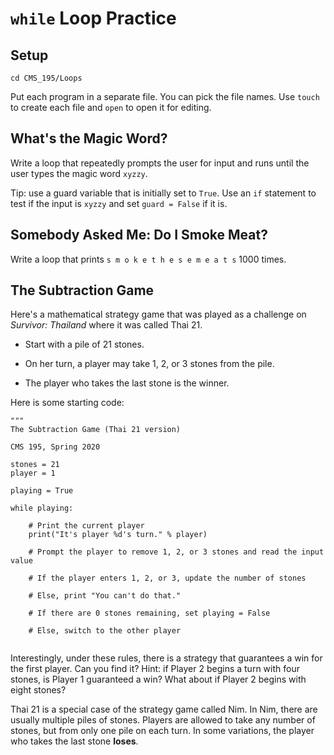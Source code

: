 # `while` Loop Practice

## Setup

```
cd CMS_195/Loops
```

Put each program in a separate file. You can pick the file names. Use `touch` to create each file and `open` to open it for editing.

## What's the Magic Word?

Write a loop that repeatedly prompts the user for input and runs until the user types the magic word `xyzzy`.

Tip: use a guard variable that is initially set to `True`. Use an `if` statement to test if the input is `xyzzy` and set 
`guard = False` if it is.

## Somebody Asked Me: Do I Smoke Meat?

Write a loop that prints `s m o k e t h e s e m e a t s` 1000 times.

## The Subtraction Game

Here's a mathematical strategy game that was played as a challenge on *Survivor: Thailand* where it was called Thai 21.

- Start with a pile of 21 stones.

- On her turn, a player may take 1, 2, or 3 stones from the pile.

- The player who takes the last stone is the winner.

Here is some starting code:

```
"""
The Subtraction Game (Thai 21 version)

CMS 195, Spring 2020

stones = 21
player = 1

playing = True

while playing:

    # Print the current player
    print("It's player %d's turn." % player)

    # Prompt the player to remove 1, 2, or 3 stones and read the input value
    
    # If the player enters 1, 2, or 3, update the number of stones
    
    # Else, print "You can't do that."
    
    # If there are 0 stones remaining, set playing = False
    
    # Else, switch to the other player
    
```

Interestingly, under these rules, there is a strategy that guarantees a win for the first player. Can you find it? Hint: if Player 2 begins a turn with four stones, is Player 1 guaranteed a win? What about if Player 2 begins with eight stones?

Thai 21 is a special case of the strategy game called Nim. In Nim, there are usually multiple piles of stones. Players are allowed to
take any number of stones, but from only one pile on each turn. In some variations, the player who takes the last stone **loses**.
